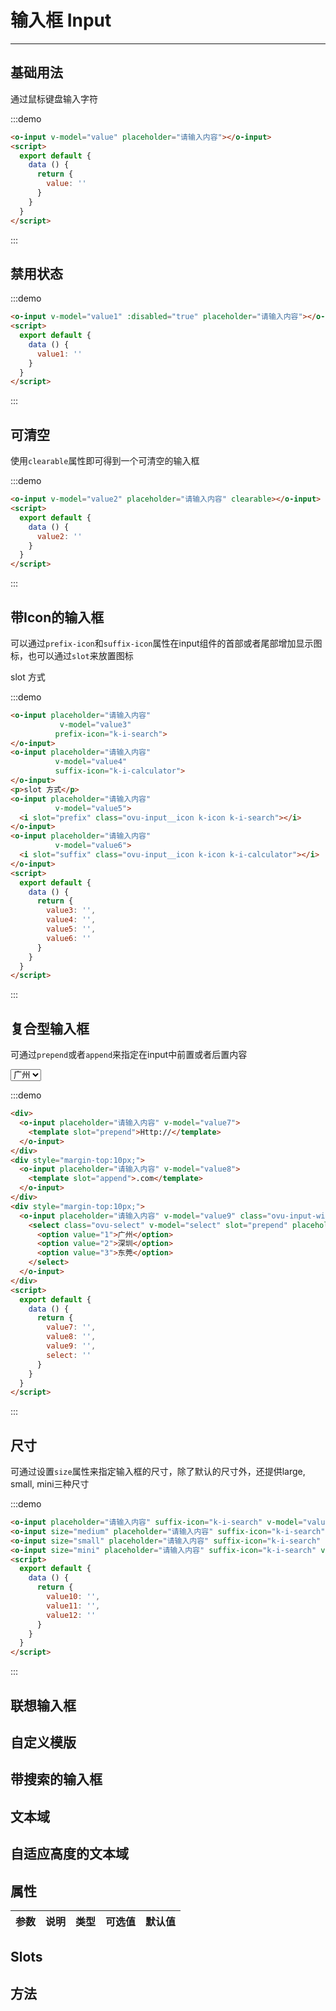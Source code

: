 <script>
  export default {
    data () {
      return {
        select: '',
        value: '',
        value1: '',
        value2: '',
        value3: '',
        value4: '',
        value5: '',
        value6: '',
        value7: '',
        value8: '',
        value9: '',
        value10: '',
        value11: '',
        value12: ''
      }
    }
  }
</script>  
<style lang="less">
  .demo-block {
    .ovu-input {
      width: 180px;
    }

    .ovu-input-group {
      width: 100%;
    }
  }
</style>

# 输入框 Input

---

## 基础用法

通过鼠标键盘输入字符

<div class="demo-block">
  <o-input v-model="value" placeholder="请输入内容"></o-input>
</div>
<script>
  export default {
    data () {
      return {
        value: ''
      }
    }
  }
</script>

:::demo
```html
<o-input v-model="value" placeholder="请输入内容"></o-input>
<script>
  export default {
    data () {
      return {
        value: ''
      }
    }
  }
</script>
```
:::

## 禁用状态

<div class="demo-block">
  <o-input v-model="value1" :disabled="true" placeholder="请输入内容"></o-input>
</div>
<script>
  export default {
    data () {
      value1: ''
    }
  }
</script>

:::demo
```html
<o-input v-model="value1" :disabled="true" placeholder="请输入内容"></o-input>
<script>
  export default {
    data () {
      value1: ''
    }
  }
</script>
```
:::


## 可清空

<div class="demo-block">
  <o-input v-model="value2" placeholder="请输入内容" clearable></o-input>
</div>
<script>
  export default {
    data () {
      value2: ''
    }
  }
</script>

使用`clearable`属性即可得到一个可清空的输入框

:::demo
```html
<o-input v-model="value2" placeholder="请输入内容" clearable></o-input>
<script>
  export default {
    data () {
      value2: ''
    }
  }
</script>
```
:::

## 带Icon的输入框

可以通过`prefix-icon`和`suffix-icon`属性在input组件的首部或者尾部增加显示图标，也可以通过`slot`来放置图标

<div class="demo-block">
  <o-input placeholder="请输入内容" 
           v-model="value3"
           prefix-icon="k-i-search">
  </o-input>
  <o-input placeholder="请输入内容" 
           v-model="value4"
           suffix-icon="k-i-calculator">
  </o-input>
  <p>slot 方式</p>
  <o-input placeholder="请输入内容" 
           v-model="value5">
    <i slot="prefix" class="ovu-input__icon k-icon k-i-search"></i>
  </o-input>
  <o-input placeholder="请输入内容" 
           v-model="value6">
    <i slot="suffix" class="ovu-input__icon k-icon k-i-calculator"></i>
  </o-input>
</div>
<script>
  export default {
    data () {
      return {
        value3: '',
        value4: '',
        value5: '',
        value6: ''
      }
    }
  }
</script>

:::demo
```html
<o-input placeholder="请输入内容" 
           v-model="value3"
          prefix-icon="k-i-search">
</o-input>
<o-input placeholder="请输入内容" 
          v-model="value4"
          suffix-icon="k-i-calculator">
</o-input>
<p>slot 方式</p>
<o-input placeholder="请输入内容" 
          v-model="value5">
  <i slot="prefix" class="ovu-input__icon k-icon k-i-search"></i>
</o-input>
<o-input placeholder="请输入内容" 
          v-model="value6">
  <i slot="suffix" class="ovu-input__icon k-icon k-i-calculator"></i>
</o-input>
<script>
  export default {
    data () {
      return {
        value3: '',
        value4: '',
        value5: '',
        value6: ''
      }
    }
  }
</script>
```
:::

## 复合型输入框

可通过`prepend`或者`append`来指定在input中前置或者后置内容

<div class="demo-block">
  <div>
    <o-input placeholder="请输入内容" v-model="value7">
      <template slot="prepend">Http://</template>  
    </o-input>
  </div>
  <div style="margin-top:10px;">
    <o-input placeholder="请输入内容" v-model="value8">
      <template slot="append">.com</template>
    </o-input>
  </div>
  <div style="margin-top:10px;">
    <o-input placeholder="请输入内容" v-model="value9" class="ovu-input-with-select">
      <select class="ovu-select" v-model="select" slot="prepend" placeholder="请选择">
        <option value="1">广州</option>
        <option value="2">深圳</option>
        <option value="3">东莞</option>
      </select>
    </o-input>
  </div>
</div>
<script>
  export default {
    data () {
      return {
        value7: '',
        value8: '',
        value9: '',
        select: ''
      }
    }
  }
</script>

:::demo
```html
<div>
  <o-input placeholder="请输入内容" v-model="value7">
    <template slot="prepend">Http://</template>  
  </o-input>
</div>
<div style="margin-top:10px;">
  <o-input placeholder="请输入内容" v-model="value8">
    <template slot="append">.com</template>
  </o-input>
</div>
<div style="margin-top:10px;">
  <o-input placeholder="请输入内容" v-model="value9" class="ovu-input-with-select">
    <select class="ovu-select" v-model="select" slot="prepend" placeholder="请选择">
      <option value="1">广州</option>
      <option value="2">深圳</option>
      <option value="3">东莞</option>
    </select>
  </o-input>
</div>
<script>
  export default {
    data () {
      return {
        value7: '',
        value8: '',
        value9: '',
        select: ''
      }
    }
  }
</script>
```
:::


## 尺寸

可通过设置`size`属性来指定输入框的尺寸，除了默认的尺寸外，还提供large, small, mini三种尺寸

<div class="demo-block">
  <o-input placeholder="请输入内容" suffix-icon="k-i-search" v-model="value10"></o-input>
  <o-input size="medium" placeholder="请输入内容" suffix-icon="k-i-search" v-model="value10"></o-input>
  <o-input size="small" placeholder="请输入内容" suffix-icon="k-i-search" v-model="value11"></o-input>
  <o-input size="mini" placeholder="请输入内容" suffix-icon="k-i-search" v-model="value12"></o-input>
</div>
<script>
  export default {
    data () {
      return {
        value10: '',
        value11: '',
        value12: ''
      }
    }
  }
</script>

:::demo
```html
<o-input placeholder="请输入内容" suffix-icon="k-i-search" v-model="value10"></o-input>
<o-input size="medium" placeholder="请输入内容" suffix-icon="k-i-search" v-model="value10"></o-input>
<o-input size="small" placeholder="请输入内容" suffix-icon="k-i-search" v-model="value11"></o-input>
<o-input size="mini" placeholder="请输入内容" suffix-icon="k-i-search" v-model="value12"></o-input>
<script>
  export default {
    data () {
      return {
        value10: '',
        value11: '',
        value12: ''
      }
    }
  }
</script>
```
:::

## 联想输入框

## 自定义模版

## 带搜索的输入框

## 文本域

## 自适应高度的文本域


## 属性

| 参数      | 说明          | 类型      | 可选值                           | 默认值  |
|---------- |-------------- |---------- |--------------------------------  |-------- |



## Slots

## 方法
